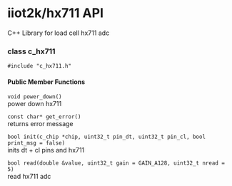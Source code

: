 # iiot2k/hx711 API

C++ Library for load cell hx711 adc

### class c_hx711

```#include "c_hx711.h"```

#### Public Member Functions
 
```void power_down()```<br>
power down hx711

```const char* get_error()```<br>
returns error message
 
```bool init(c_chip *chip, uint32_t pin_dt, uint32_t pin_cl, bool print_msg = false)```<br>
inits dt + cl pins and hx711
 
```bool read(double &value, uint32_t gain = GAIN_A128, uint32_t nread = 5)```<br>
read hx711 adc